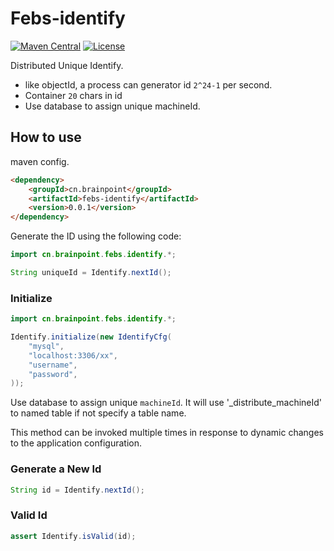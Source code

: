
# Febs-identify

[![Maven Central](https://maven-badges.herokuapp.com/maven-central/cn.brainpoint/febs-identify/badge.svg)](https://maven-badges.herokuapp.com/maven-central/cn.brainpoint/febs-identify/)
[![License](https://img.shields.io/github/license/brainpoint/febs-identify-java)](https://opensource.org/licenses/MIT)

Distributed Unique Identify.

- like objectId, a process can generator id `2^24-1` per second.
- Container `20` chars in id
- Use database to assign unique machineId.

## How to use

maven config.

```html
<dependency>
    <groupId>cn.brainpoint</groupId>
    <artifactId>febs-identify</artifactId>
    <version>0.0.1</version>
</dependency>
```

Generate the ID using the following code:

```java
import cn.brainpoint.febs.identify.*;

String uniqueId = Identify.nextId();
```

### Initialize

```java
import cn.brainpoint.febs.identify.*;

Identify.initialize(new IdentifyCfg(
    "mysql",
    "localhost:3306/xx",
    "username",
    "password",
));
```

Use database to assign unique `machineId`. It will use '_distribute_machineId' to named table if not specify a table name.

This method can be invoked multiple times in response to dynamic changes to the application configuration.

### Generate a New Id

```java
String id = Identify.nextId();
```

### Valid Id

```java
assert Identify.isValid(id);
```
